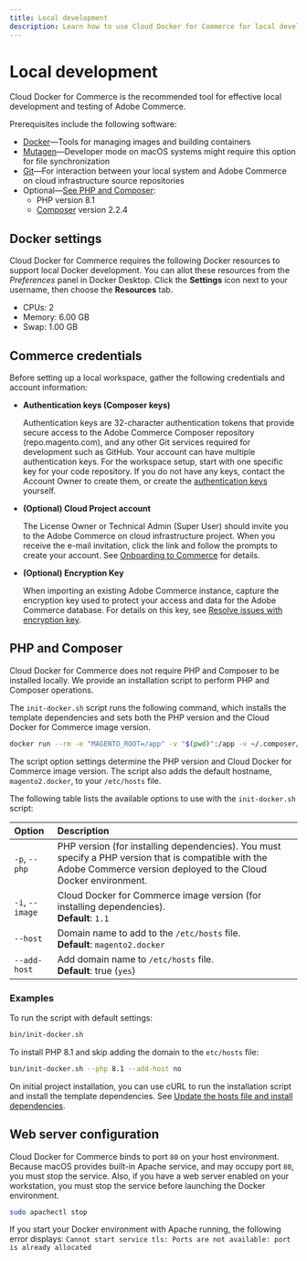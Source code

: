 ```yaml
---
title: Local development
description: Learn how to use Cloud Docker for Commerce for local development.
---
```


# Local development

Cloud Docker for Commerce is the recommended tool for effective local development and testing of Adobe Commerce.

Prerequisites include the following software:

- [Docker](https://www.docker.com/get-started)—Tools for managing images and building containers
- [Mutagen](https://mutagen.io/documentation/introduction/installation)—Developer mode on macOS systems might require this option for file synchronization
- [Git](https://git-scm.com)—For interaction between your local system and Adobe Commerce on cloud infrastructure source repositories
- Optional—[See PHP and Composer](#php-and-composer):
   - PHP version 8.1
   - [Composer](https://getcomposer.org) version 2.2.4

## Docker settings

Cloud Docker for Commerce requires the following Docker resources to support local Docker development. You can allot these resources from the _Preferences_ panel in Docker Desktop. Click the **Settings** icon next to your username, then choose the **Resources** tab.

-  CPUs: 2
-  Memory: 6.00 GB
-  Swap: 1.00 GB

## Commerce credentials

Before setting up a local workspace, gather the following credentials and account information:

-  **Authentication keys (Composer keys)**

    Authentication keys are 32-character authentication tokens that provide secure access to the Adobe Commerce Composer repository (repo.magento.com), and any other Git services required for development such as GitHub. Your account can have multiple authentication keys. For the workspace setup, start with one specific key for your code repository. If you do not have any keys, contact the Account Owner to create them, or create the [authentication keys][] yourself.

-  **(Optional) Cloud Project account**

   The License Owner or Technical Admin (Super User) should invite you to the Adobe Commerce on cloud infrastructure project. When you receive the e-mail invitation, click the link and follow the prompts to create your account. See [Onboarding to Commerce](https://experienceleague.corp.adobe.com/docs/commerce-cloud-service/start/onboarding.html) for details.

-  **(Optional) Encryption Key**

   When importing an existing Adobe Commerce instance, capture the encryption key used to protect your access and data for the Adobe Commerce database. For details on this key, see [Resolve issues with encryption key][].

## PHP and Composer

Cloud Docker for Commerce does not require PHP and Composer to be installed locally. We provide an installation script to perform PHP and Composer operations.

The `init-docker.sh` script runs the following command, which installs the template dependencies and sets both the PHP version and the Cloud Docker for Commerce image version.

```bash
docker run --rm -e "MAGENTO_ROOT=/app" -v "$(pwd)":/app -v ~/.composer/cache:/root/.composer/cache "magento/magento-cloud-docker-php:${PHP_VERSION}-cli-${IMAGE_VERSION}" composer install --ansi
```

The script option settings determine the PHP version and Cloud Docker for Commerce image version. The script also adds the default hostname, `magento2.docker`, to your `/etc/hosts` file.

The following table lists the available options to use with the `init-docker.sh` script:

| Option          | Description |
| :-------------- | :---------- |
| `-p`, `--php`   | PHP version (for installing dependencies). You must specify a PHP version that is compatible with the Adobe Commerce version deployed to the Cloud Docker environment. |
| `-i`, `--image` |  Cloud Docker for Commerce image version (for installing dependencies).<br/>**Default**: `1.1` |
| `--host`        | Domain name to add to the `/etc/hosts` file.<br/>**Default**: `magento2.docker` |
| `--add-host`    | Add domain name to `/etc/hosts` file.<br/>**Default**: true (`yes`) |

### Examples

To run the script with default settings:

```bash
bin/init-docker.sh
```

To install PHP 8.1 and skip adding the domain to the `etc/hosts` file:

```bash
bin/init-docker.sh --php 8.1 --add-host no
```

On initial project installation, you can use cURL to run the installation script and install the template dependencies. See [Update the hosts file and install dependencies](initialization.md#update-the-hosts-file-and-install-dependencies).

## Web server configuration

Cloud Docker for Commerce binds to port `80` on your host environment. Because macOS provides built-in Apache service, and may occupy port `80`, you must stop the service. Also, if you have a web server enabled on your workstation, you must stop the service before launching the Docker environment.

```bash
sudo apachectl stop
```

<InlineAlert variant="error" slots="text"/>

If you start your Docker environment with Apache running, the following error displays: `Cannot start service tls: Ports are not available: port is already allocated`

<!--Link definitions-->

[authentication keys]: https://experienceleague.adobe.com/docs/commerce-operations/installation-guide/prerequisites/authentication-keys.html
[Resolve issues with encryption key]: https://experienceleague.adobe.com/docs/commerce-knowledge-base/kb/troubleshooting/miscellaneous/resolve-issues-with-encryption-key.html
